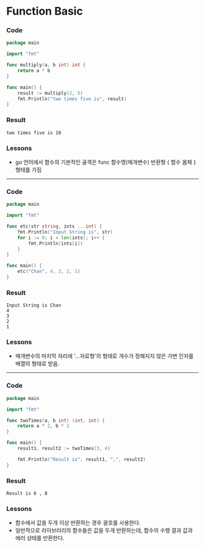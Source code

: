 # Function Basic

### Code
```go
package main

import "fmt"

func multiply(a, b int) int {
	return a * b
}

func main() {
	result := multiply(2, 5)
	fmt.Println("two times five is", result)
}
```
### Result
```
two times five is 10
```
### Lessons
- go 언어에서 함수의 기본적인 골격은 func 함수명(매개변수) 반환형 { 함수 몸체 } 형태를 가짐

---

### Code
```go
package main

import "fmt"

func etc(str string, ints ...int) {
	fmt.Println("Input String is", str)
	for i := 0; i < len(ints); i++ {
		fmt.Println(ints[i])
	}
}

func main() {
	etc("Chan", 4, 3, 2, 1)
}
```
### Result
```
Input String is Chan
4
3
2
1
```
### Lessons
- 매개변수의 마지막 자리에 '...자료형'의 형태로 개수가 정해지지 않은 가변 인자를 배열의 형태로 받음.
---
### Code
```go
package main

import "fmt"

func twoTimes(a, b int) (int, int) {
	return a * 2, b * 2
}

func main() {
	result1, result2 := twoTimes(3, 4)

	fmt.Println("Result is", result1, ",", result2)
}
```
### Result
```
Result is 6 , 8
```
### Lessons
- 함수에서 값을 두개 이상 반환하는 경우 괄호를 사용한다.
- 일반적으로 라이브러리의 함수들은 값을 두개 반환하는데, 함수의 수행 결과 값과 에러 상태를 반환한다.
